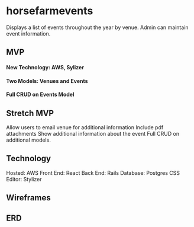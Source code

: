 # horsefarmevents

Displays a list of events throughout the year by venue. Admin can maintain event information.

## MVP

#### New Technology: AWS, Sylizer

#### Two Models: Venues and Events

#### Full CRUD on Events Model

## Stretch MVP

Allow users to email venue for additional information
Include pdf attachments
Show additional information about the event
Full CRUD on additional models.

## Technology

Hosted: AWS
Front End: React
Back End: Rails
Database: Postgres
CSS Editor: Stylizer

## Wireframes

## ERD
